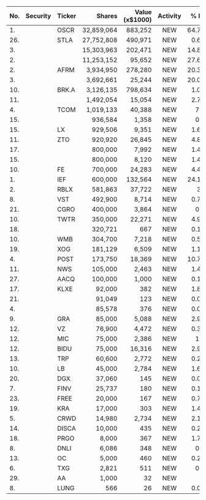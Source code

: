 No. | Security | Ticker | Shares | Value (x$1000) | Activity | % Port
|--- | --- | --- | ---:| ---:|:---:| ---:|
 1.||OSCR</a>|32,859,064|883,252|NEW|64.71%
26.||STLA</a>|27,752,808|490,971|NEW|0.65%
3.|||15,303,963|202,471|NEW|14.83%
2.|||11,253,152|95,652|NEW|27.62%
2.||AFRM</a>|3,934,950|278,280|NEW|20.38%
3.|||3,692,661|25,244|NEW|20.08%
10.||BRK.A</a>|3,126,135|798,634|NEW|1.06%
11.|||1,492,054|15,054|NEW|2.73%
4.||TCOM</a>|1,019,133|40,388|NEW|7.3%
15.|||936,584|1,358|NEW|0.3%
15.||LX</a>|929,506|9,351|NEW|1.69%
11.||ZTO</a>|920,920|26,845|NEW|4.85%
17.|||800,000|7,992|NEW|1.45%
15.|||800,000|8,120|NEW|1.47%
10.||FE</a>|700,000|24,283|NEW|4.41%
1.||IEF</a>|600,000|132,564|NEW|24.11%
2.||RBLX</a>|581,863|37,722|NEW|30%
8.||VST</a>|492,900|8,714|NEW|0.71%
21.||CGRO</a>|400,000|3,864|NEW|0.7%
10.||TWTR</a>|350,000|22,271|NEW|4.96%
18.|||320,721|667|NEW|0.14%
10.||WMB</a>|304,700|7,218|NEW|0.59%
19.||XOG</a>|181,129|6,509|NEW|1.18%
4.||POST</a>|173,750|18,369|NEW|10.79%
11.||NWS</a>|105,000|2,463|NEW|1.44%
27.||AACQ</a>|100,000|1,000|NEW|0.18%
17.||KLXE</a>|92,000|382|NEW|1.81%
21.|||91,049|123|NEW|0.02%
4.|||85,578|376|NEW|0.02%
9.||GRA</a>|85,000|5,088|NEW|2.99%
12.||VZ</a>|76,900|4,472|NEW|0.36%
12.||MIC</a>|75,000|2,386|NEW|1.4%
12.||BIDU</a>|75,000|16,316|NEW|2.95%
13.||TRP</a>|60,600|2,772|NEW|0.22%
10.||LB</a>|45,000|2,784|NEW|1.63%
20.||DGX</a>|37,060|145|NEW|0.03%
7.||FINV</a>|25,737|180|NEW|0.14%
23.||FREE</a>|20,000|167|NEW|0.79%
19.||KRA</a>|17,000|303|NEW|1.44%
5.||CRWD</a>|14,980|2,734|NEW|2.17%
14.||DISCA</a>|10,000|435|NEW|0.25%
18.||PRGO</a>|8,000|367|NEW|1.74%
8.||DNLI</a>|6,086|348|NEW|0.1%
13.||OC</a>|5,000|460|NEW|0.27%
6.||TXG</a>|2,821|511|NEW|0.4%
29.||AA</a>|1,000|32|NEW|0%
8.||LUNG</a>|566|26|NEW|0.02%
